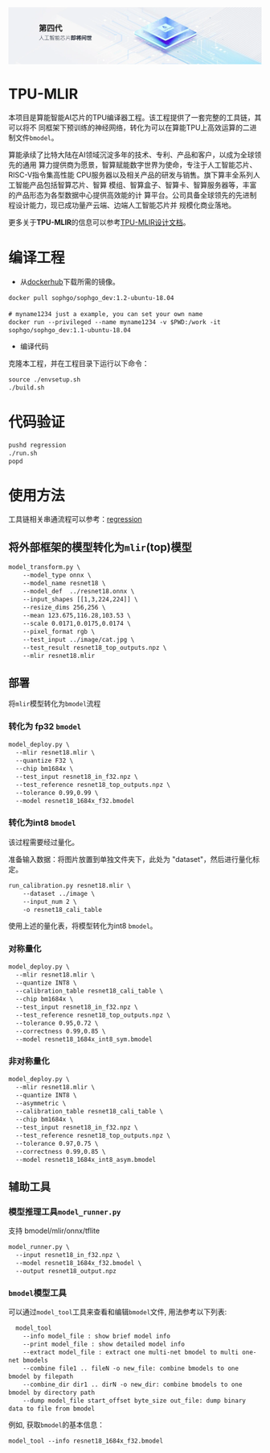 ![](./design/assets/sophgo_chip.png)

# TPU-MLIR

本项目是算能智能AI芯片的TPU编译器工程。该工程提供了一套完整的工具链，其可以将不
同框架下预训练的神经网络，转化为可以在算能TPU上高效运算的二进制文件`bmodel`。

算能承续了比特大陆在AI领域沉淀多年的技术、专利、产品和客户，以成为全球领先的通用
算力提供商为愿景，智算赋能数字世界为使命，专注于人工智能芯片、RISC-V指令集高性能
CPU服务器以及相关产品的研发与销售。旗下算丰全系列人工智能产品包括智算芯片、智算
模组、智算盒子、智算卡、智算服务器等，丰富的产品形态为各型数据中心提供高效能的计
算平台。公司具备全球领先的先进制程设计能力，现已成功量产云端、边端人工智能芯片并
规模化商业落地。

更多关于**TPU-MLIR**的信息可以参考[TPU-MLIR设计文档](./design/design.md)。

# 编译工程

* 从[dockerhub](https://hub.docker.com/r/sophgo/sophgo_dev)下载所需的镜像。

``` shell
docker pull sophgo/sophgo_dev:1.2-ubuntu-18.04

# myname1234 just a example, you can set your own name
docker run --privileged --name myname1234 -v $PWD:/work -it sophgo/sophgo_dev:1.1-ubuntu-18.04
```

* 编译代码

克隆本工程，并在工程目录下运行以下命令：

``` shell
source ./envsetup.sh
./build.sh
```

# 代码验证

``` shell
pushd regression
./run.sh
popd
```

# 使用方法

工具链相关串通流程可以参考：[regression](./regression/basic/run_basic.sh)

## 将外部框架的模型转化为`mlir`(top)模型

``` shell
model_transform.py \
    --model_type onnx \
    --model_name resnet18 \
    --model_def  ../resnet18.onnx \
    --input_shapes [[1,3,224,224]] \
    --resize_dims 256,256 \
    --mean 123.675,116.28,103.53 \
    --scale 0.0171,0.0175,0.0174 \
    --pixel_format rgb \
    --test_input ../image/cat.jpg \
    --test_result resnet18_top_outputs.npz \
    --mlir resnet18.mlir
```

## 部署

将`mlir`模型转化为`bmodel`流程

### 转化为 fp32 `bmodel`

``` shell
model_deploy.py \
  --mlir resnet18.mlir \
  --quantize F32 \
  --chip bm1684x \
  --test_input resnet18_in_f32.npz \
  --test_reference resnet18_top_outputs.npz \
  --tolerance 0.99,0.99 \
  --model resnet18_1684x_f32.bmodel
```

### 转化为int8 `bmodel`

该过程需要经过量化。

准备输入数据：将图片放置到单独文件夹下，此处为 "dataset"，然后进行量化标定。

``` shell
run_calibration.py resnet18.mlir \
    --dataset ../image \
    --input_num 2 \
    -o resnet18_cali_table
```

使用上述的量化表，将模型转化为int8 `bmodel`。

### 对称量化

``` shell
model_deploy.py \
  --mlir resnet18.mlir \
  --quantize INT8 \
  --calibration_table resnet18_cali_table \
  --chip bm1684x \
  --test_input resnet18_in_f32.npz \
  --test_reference resnet18_top_outputs.npz \
  --tolerance 0.95,0.72 \
  --correctness 0.99,0.85 \
  --model resnet18_1684x_int8_sym.bmodel
```

### 非对称量化

``` shell
model_deploy.py \
  --mlir resnet18.mlir \
  --quantize INT8 \
  --asymmetric \
  --calibration_table resnet18_cali_table \
  --chip bm1684x \
  --test_input resnet18_in_f32.npz \
  --test_reference resnet18_top_outputs.npz \
  --tolerance 0.97,0.75 \
  --correctness 0.99,0.85 \
  --model resnet18_1684x_int8_asym.bmodel
```

## 辅助工具

### 模型推理工具`model_runner.py`

支持 bmodel/mlir/onnx/tflite

``` shell
model_runner.py \
  --input resnet18_in_f32.npz \
  --model resnet18_1684x_f32.bmodel \
  --output resnet18_output.npz
```

### `bmodel`模型工具

可以通过`model_tool`工具来查看和编辑`bmodel`文件, 用法参考以下列表:

```
  model_tool
    --info model_file : show brief model info
    --print model_file : show detailed model info
    --extract model_file : extract one multi-net bmodel to multi one-net bmodels
    --combine file1 .. fileN -o new_file: combine bmodels to one bmodel by filepath
    --combine_dir dir1 .. dirN -o new_dir: combine bmodels to one bmodel by directory path
    --dump model_file start_offset byte_size out_file: dump binary data to file from bmodel
```

例如, 获取`bmodel`的基本信息：

``` shell
model_tool --info resnet18_1684x_f32.bmodel
```
